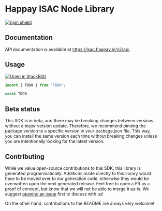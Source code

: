 # Happay ISAC Node Library

[![npm shield](https://img.shields.io/npm/v/@fern-api/happay)](https://www.npmjs.com/package/@fern-api/happay)

## Documentation

API documentation is available at <https://isac.happay.in/v2/api>.

## Usage

[![Open in StackBlitz](https://developer.stackblitz.com/img/open_in_stackblitz.svg)](TODO)

```typescript
import { TODO } from "TODO";

const TODO
```

## Beta status

This SDK is in beta, and there may be breaking changes between versions without a major version update. Therefore, we recommend pinning the package version to a specific version in your package.json file. This way, you can install the same version each time without breaking changes unless you are intentionally looking for the latest version.

## Contributing

While we value open-source contributions to this SDK, this library is generated programmatically. Additions made directly to this library would have to be moved over to our generation code, otherwise they would be overwritten upon the next generated release. Feel free to open a PR as a proof of concept, but know that we will not be able to merge it as-is. We suggest [opening an issue](https://github.com/fern-happay/happay-node/issues) first to discuss with us!

On the other hand, contributions to the README are always very welcome!
